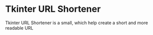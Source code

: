 # Tkinter URL Shortener

Tkinter URL Shortener is a small, which help create a short and more readable URL 
